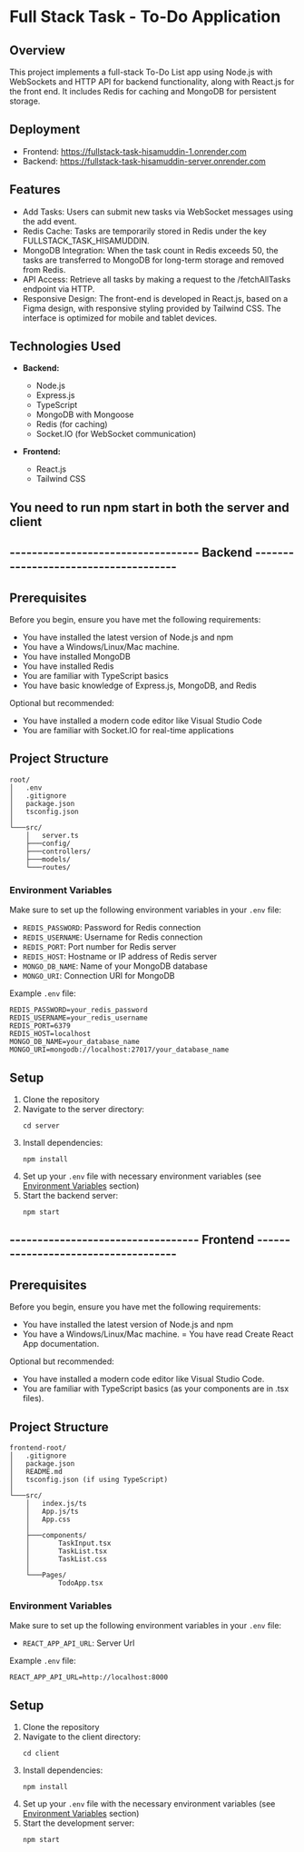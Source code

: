 # Full Stack Task - To-Do Application  

## Overview  
This project implements a full-stack To-Do List app using Node.js with WebSockets and HTTP API for backend functionality, along with React.js for the front end. It includes Redis for caching and MongoDB for persistent storage.

## Deployment

- Frontend: https://fullstack-task-hisamuddin-1.onrender.com
- Backend: https://fullstack-task-hisamuddin-server.onrender.com

## Features
- Add Tasks: Users can submit new tasks via WebSocket messages using the add event.
- Redis Cache: Tasks are temporarily stored in Redis under the key FULLSTACK_TASK_HISAMUDDIN.
- MongoDB Integration: When the task count in Redis exceeds 50, the tasks are transferred to MongoDB for long-term storage and removed from Redis.
- API Access: Retrieve all tasks by making a request to the /fetchAllTasks endpoint via HTTP.
- Responsive Design: The front-end is developed in React.js, based on a Figma design, with responsive styling provided by Tailwind CSS. The interface is optimized for mobile and tablet devices.

## Technologies Used  
- **Backend:**  
  - Node.js
  - Express.js
  - TypeScript
  - MongoDB with Mongoose
  - Redis (for caching)
  - Socket.IO (for WebSocket communication)
  
- **Frontend:**  
  - React.js 
  - Tailwind CSS
    
## You need to run npm start in both the server and client

## ---------------------------------- Backend -------------------------------------
## Prerequisites  
Before you begin, ensure you have met the following requirements:

- You have installed the latest version of Node.js and npm
- You have a Windows/Linux/Mac machine.
- You have installed MongoDB
- You have installed Redis
- You are familiar with TypeScript basics
- You have basic knowledge of Express.js, MongoDB, and Redis

Optional but recommended:

- You have installed a modern code editor like Visual Studio Code
- You are familiar with Socket.IO for real-time applications
  
## Project Structure
```
root/
│   .env
│   .gitignore
│   package.json
│   tsconfig.json
│
└───src/
    │   server.ts
    ├───config/
    ├───controllers/
    ├───models/
    └───routes/
```
### Environment Variables

Make sure to set up the following environment variables in your `.env` file:

- `REDIS_PASSWORD`: Password for Redis connection
- `REDIS_USERNAME`: Username for Redis connection
- `REDIS_PORT`: Port number for Redis server
- `REDIS_HOST`: Hostname or IP address of Redis server
- `MONGO_DB_NAME`: Name of your MongoDB database
- `MONGO_URI`: Connection URI for MongoDB

Example `.env` file:

```
REDIS_PASSWORD=your_redis_password
REDIS_USERNAME=your_redis_username
REDIS_PORT=6379
REDIS_HOST=localhost
MONGO_DB_NAME=your_database_name
MONGO_URI=mongodb://localhost:27017/your_database_name
```

## Setup

1. Clone the repository
2. Navigate to the server directory:
   ```
   cd server
   ```
3. Install dependencies:
   ```
   npm install
   ```
4. Set up your `.env` file with necessary environment variables (see [Environment Variables](#environment-variables) section)
5. Start the backend server:
   ```
   npm start
   ```

## ---------------------------------- Frontend ------------------------------------
## Prerequisites  
Before you begin, ensure you have met the following requirements:

- You have installed the latest version of Node.js and npm
- You have a Windows/Linux/Mac machine.
= You have read Create React App documentation.

Optional but recommended:

- You have installed a modern code editor like Visual Studio Code.
- You are familiar with TypeScript basics (as your components are in .tsx files).

## Project Structure
```
frontend-root/
│   .gitignore
│   package.json
│   README.md
│   tsconfig.json (if using TypeScript)
│
└───src/
    │   index.js/ts
    │   App.js/ts
    │   App.css
    │
    ├───components/
    │       TaskInput.tsx
    │       TaskList.tsx
    │       TaskList.css
    │
    └───Pages/
            TodoApp.tsx
```
### Environment Variables

Make sure to set up the following environment variables in your `.env` file:

- `REACT_APP_API_URL`: Server Url
  
Example `.env` file:

```
REACT_APP_API_URL=http://localhost:8000
```

## Setup

1. Clone the repository
2. Navigate to the client directory:
   ```
   cd client
   ```
4. Install dependencies:
   ```
   npm install
   ```
5. Set up your `.env` file with the necessary environment variables (see [Environment Variables](#environment-variables) section)
6. Start the development server:
   ```
   npm start
   ```
